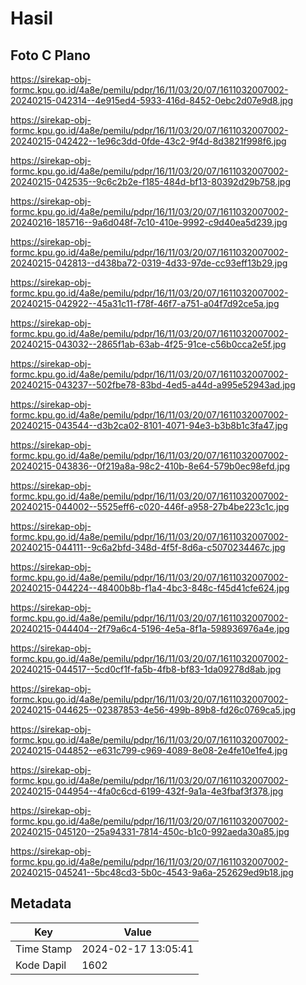 # Hasil

## Foto C Plano

https://sirekap-obj-formc.kpu.go.id/4a8e/pemilu/pdpr/16/11/03/20/07/1611032007002-20240215-042314--4e915ed4-5933-416d-8452-0ebc2d07e9d8.jpg

https://sirekap-obj-formc.kpu.go.id/4a8e/pemilu/pdpr/16/11/03/20/07/1611032007002-20240215-042422--1e96c3dd-0fde-43c2-9f4d-8d3821f998f6.jpg

https://sirekap-obj-formc.kpu.go.id/4a8e/pemilu/pdpr/16/11/03/20/07/1611032007002-20240215-042535--9c6c2b2e-f185-484d-bf13-80392d29b758.jpg

https://sirekap-obj-formc.kpu.go.id/4a8e/pemilu/pdpr/16/11/03/20/07/1611032007002-20240216-185716--9a6d048f-7c10-410e-9992-c9d40ea5d239.jpg

https://sirekap-obj-formc.kpu.go.id/4a8e/pemilu/pdpr/16/11/03/20/07/1611032007002-20240215-042813--d438ba72-0319-4d33-97de-cc93eff13b29.jpg

https://sirekap-obj-formc.kpu.go.id/4a8e/pemilu/pdpr/16/11/03/20/07/1611032007002-20240215-042922--45a31c11-f78f-46f7-a751-a04f7d92ce5a.jpg

https://sirekap-obj-formc.kpu.go.id/4a8e/pemilu/pdpr/16/11/03/20/07/1611032007002-20240215-043032--2865f1ab-63ab-4f25-91ce-c56b0cca2e5f.jpg

https://sirekap-obj-formc.kpu.go.id/4a8e/pemilu/pdpr/16/11/03/20/07/1611032007002-20240215-043237--502fbe78-83bd-4ed5-a44d-a995e52943ad.jpg

https://sirekap-obj-formc.kpu.go.id/4a8e/pemilu/pdpr/16/11/03/20/07/1611032007002-20240215-043544--d3b2ca02-8101-4071-94e3-b3b8b1c3fa47.jpg

https://sirekap-obj-formc.kpu.go.id/4a8e/pemilu/pdpr/16/11/03/20/07/1611032007002-20240215-043836--0f219a8a-98c2-410b-8e64-579b0ec98efd.jpg

https://sirekap-obj-formc.kpu.go.id/4a8e/pemilu/pdpr/16/11/03/20/07/1611032007002-20240215-044002--5525eff6-c020-446f-a958-27b4be223c1c.jpg

https://sirekap-obj-formc.kpu.go.id/4a8e/pemilu/pdpr/16/11/03/20/07/1611032007002-20240215-044111--9c6a2bfd-348d-4f5f-8d6a-c5070234467c.jpg

https://sirekap-obj-formc.kpu.go.id/4a8e/pemilu/pdpr/16/11/03/20/07/1611032007002-20240215-044224--48400b8b-f1a4-4bc3-848c-f45d41cfe624.jpg

https://sirekap-obj-formc.kpu.go.id/4a8e/pemilu/pdpr/16/11/03/20/07/1611032007002-20240215-044404--2f79a6c4-5196-4e5a-8f1a-598936976a4e.jpg

https://sirekap-obj-formc.kpu.go.id/4a8e/pemilu/pdpr/16/11/03/20/07/1611032007002-20240215-044517--5cd0cf1f-fa5b-4fb8-bf83-1da09278d8ab.jpg

https://sirekap-obj-formc.kpu.go.id/4a8e/pemilu/pdpr/16/11/03/20/07/1611032007002-20240215-044625--02387853-4e56-499b-89b8-fd26c0769ca5.jpg

https://sirekap-obj-formc.kpu.go.id/4a8e/pemilu/pdpr/16/11/03/20/07/1611032007002-20240215-044852--e631c799-c969-4089-8e08-2e4fe10e1fe4.jpg

https://sirekap-obj-formc.kpu.go.id/4a8e/pemilu/pdpr/16/11/03/20/07/1611032007002-20240215-044954--4fa0c6cd-6199-432f-9a1a-4e3fbaf3f378.jpg

https://sirekap-obj-formc.kpu.go.id/4a8e/pemilu/pdpr/16/11/03/20/07/1611032007002-20240215-045120--25a94331-7814-450c-b1c0-992aeda30a85.jpg

https://sirekap-obj-formc.kpu.go.id/4a8e/pemilu/pdpr/16/11/03/20/07/1611032007002-20240215-045241--5bc48cd3-5b0c-4543-9a6a-252629ed9b18.jpg


## Metadata

| Key        | Value               |
| ---------- | ------------------- |
| Time Stamp | 2024-02-17 13:05:41 |
| Kode Dapil | 1602                |



